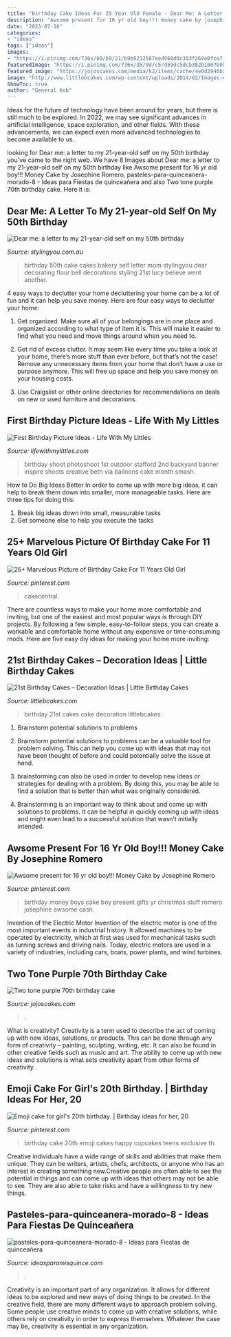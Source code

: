 ```yaml
---
title: "Birthday Cake Ideas For 25 Year Old Female - Dear Me: A Letter To My 21-year-old Self On My 50th Birthday"
description: "Awsome present for 16 yr old boy!!! money cake by josephine romero"
date: "2023-07-16"
categories:
- "ideas"
tags: ["ideas"]
images:
- "https://i.pinimg.com/736x/b9/b9/21/b9b9212587eed968d0c353f269e0fce7.jpg"
featuredImage: "https://i.pinimg.com/736x/d5/9d/c5/d59dc5dcb382b1007b08fffc4bfe6b9e--emoji-cake-th-birthday.jpg"
featured_image: "https://jojoscakes.com/media/k2/items/cache/4e0d2946bafc44e656cf2886c0b75bb2_M.jpg"
image: "http://www.littlebcakes.com/wp-content/uploads/2014/02/Images-of-21st-Birthday-Cakes-768x1024.jpg"
ShowToc: true
author: "General Kub"
---
```



Ideas for the future of technology have been around for years, but there is still much to be explored. In 2022, we may see significant advances in artificial intelligence, space exploration, and other fields. With these advancements, we can expect even more advanced technologies to become available to us.

	

		
looking for Dear me: a letter to my 21-year-old self on my 50th birthday you've came to the right web. We have 8 Images about Dear me: a letter to my 21-year-old self on my 50th birthday like Awsome present for 16 yr old boy!!! Money Cake by Josephine Romero, pasteles-para-quinceanera-morado-8 - Ideas para Fiestas de quinceañera and also Two tone purple 70th birthday cake. Here it is:
		
    
## Dear Me: A Letter To My 21-year-old Self On My 50th Birthday

<img loading=lazy src="http://www.stylingyou.com.au/wp-content/uploads/2017/06/Flour-and-Bell-Bakery-cake-Styling-You-Nikki-Parkinson-50th-birthday.jpg" onerror="this.onerror=null;this.src='https://tse4.mm.bing.net/th?id=OIP.Rze3CkiUlcKPqTxobfsU2QHaLH&amp;pid=15.1';" alt="Dear me: a letter to my 21-year-old self on my 50th birthday">

_Source: stylingyou.com.au_

>birthday 50th cake cakes bakery self letter mom stylingyou dear decorating flour bell decorations styling 21st lucy believe went another. 

	

4 easy ways to declutter your home
decluttering your home can be a lot of fun and it can help you save money. Here are four easy ways to declutter your home:
1. Get organized. Make sure all of your belongings are in one place and organized according to what type of item it is. This will make it easier to find what you need and move things around when you need to.

2. Get rid of excess clutter. It may seem like every time you take a look at your home, there’s more stuff than ever before, but that’s not the case! Remove any unnecessary items from your home that don’t have a use or purpose anymore. This will free up space and help you save money on your housing costs.

3. Use Craigslist or other online directories for recommendations on deals on new or used furniture and decorations.

    
## First Birthday Picture Ideas - Life With My Littles

<img loading=lazy src="https://i0.wp.com/farm1.staticflickr.com/616/20738847472_71edc87d1f_c.jpg?resize=533%2C800&amp;ssl=1" onerror="this.onerror=null;this.src='https://tse1.mm.bing.net/th?id=OIP.515MXH0RfHrVTVVEwUo3lgHaLH&amp;pid=15.1';" alt="First Birthday Picture Ideas - Life With My Littles">

_Source: lifewithmylittles.com_

>birthday shoot photoshoot 1st outdoor stafford 2nd backyard banner inspire shoots creative beth via balloons cake month smash. 

	

How to Do Big Ideas Better
In order to come up with more big ideas, it can help to break them down into smaller, more manageable tasks. Here are three tips for doing this:
1. Break big ideas down into small, measurable tasks
2. Get someone else to help you execute the tasks

    
## 25+ Marvelous Picture Of Birthday Cake For 11 Years Old Girl

<img loading=lazy src="https://i.pinimg.com/736x/b9/b9/21/b9b9212587eed968d0c353f269e0fce7.jpg" onerror="this.onerror=null;this.src='https://tse4.mm.bing.net/th?id=OIP.vktN8evO3C-K3C1-Lf1BQQHaKR&amp;pid=15.1';" alt="25+ Marvelous Picture of Birthday Cake For 11 Years Old Girl">

_Source: pinterest.com_

>cakecentral. 

	

There are countless ways to make your home more comfortable and inviting, but one of the easiest and most popular ways is through DIY projects. By following a few simple, easy-to-follow steps, you can create a workable and comfortable home without any expensive or time-consuming mods. Here are five easy diy ideas for making your home more inviting: 

    
## 21st Birthday Cakes – Decoration Ideas | Little Birthday Cakes

<img loading=lazy src="http://www.littlebcakes.com/wp-content/uploads/2014/02/Images-of-21st-Birthday-Cakes-768x1024.jpg" onerror="this.onerror=null;this.src='https://tse4.mm.bing.net/th?id=OIP.JcL9Uv2HdGwtqFyssu1glgHaJ4&amp;pid=15.1';" alt="21st Birthday Cakes – Decoration Ideas | Little Birthday Cakes">

_Source: littlebcakes.com_

>birthday 21st cakes cake decoration littlebcakes. 

	

1. Brainstorm potential solutions to problems
1. Brainstorm potential solutions to problems can be a valuable tool for problem solving. This can help you come up with ideas that may not have been thought of before and could potentially solve the issue at hand.
2. brainstorming can also be used in order to develop new ideas or strategies for dealing with a problem. By doing this, you may be able to find a solution that is better than what was originally considered.

3. Brainstorming is an important way to think about and come up with solutions to problems. It can be helpful in quickly coming up with ideas and might even lead to a successful solution that wasn’t initially intended.

    
## Awsome Present For 16 Yr Old Boy!!! Money Cake By Josephine Romero

<img loading=lazy src="https://i.pinimg.com/736x/ba/a4/d1/baa4d1c46d69af70a588f39d477c5fb4--money-cake-old-boys.jpg" onerror="this.onerror=null;this.src='https://tse4.mm.bing.net/th?id=OIP.E35_6-0CgnmwVQzcOzgKdADhEs&amp;pid=15.1';" alt="Awsome present for 16 yr old boy!!! Money Cake by Josephine Romero">

_Source: pinterest.com_

>birthday money boys cake boy present gifts yr christmas stuff romero josephine awsome cash. 

	

Invention of the Electric Motor
Invention of the electric motor is one of the most important events in industrial history. It allowed machines to be operated by electricity, which at first was used for mechanical tasks such as turning screws and driving nails. Today, electric motors are used in a variety of industries, including cars, boats, power plants, and wind turbines.

    
## Two Tone Purple 70th Birthday Cake

<img loading=lazy src="https://jojoscakes.com/media/k2/items/cache/4e0d2946bafc44e656cf2886c0b75bb2_M.jpg" onerror="this.onerror=null;this.src='https://tse4.mm.bing.net/th?id=OIP.bfr9HuDjCtZXbDskgbi8EgAAAA&amp;pid=15.1';" alt="Two tone purple 70th birthday cake">

_Source: jojoscakes.com_

>. 

	

What is creativity?
Creativity is a term used to describe the act of coming up with new ideas, solutions, or products. This can be done through any form of creativity – painting, sculpting, writing, etc. It can also be found in other creative fields such as music and art. The ability to come up with new ideas and solutions is what sets creativity apart from other forms of creativity.

    
## Emoji Cake For Girl&#039;s 20th Birthday. | Birthday Ideas For Her, 20

<img loading=lazy src="https://i.pinimg.com/736x/d5/9d/c5/d59dc5dcb382b1007b08fffc4bfe6b9e--emoji-cake-th-birthday.jpg" onerror="this.onerror=null;this.src='https://tse1.mm.bing.net/th?id=OIP.AOVk1IEO3dRmGpvuuKhSAAHaIE&amp;pid=15.1';" alt="Emoji cake for girl&#039;s 20th birthday. | Birthday ideas for her, 20">

_Source: pinterest.com_

>birthday cake 20th emoji cakes happy cupcakes teens exclusive th. 

	

Creative individuals have a wide range of skills and abilities that make them unique. They can be writers, artists, chefs, architects, or anyone who has an interest in creating something new.Creative people are often able to see the potential in things and can come up with ideas that others may not be able to see. They are also able to take risks and have a willingness to try new things.

    
## Pasteles-para-quinceanera-morado-8 - Ideas Para Fiestas De Quinceañera

<img loading=lazy src="http://ideasparamisquince.com/wp-content/uploads/2016/02/pasteles-para-quinceanera-morado-8-2.jpg" onerror="this.onerror=null;this.src='https://tse2.mm.bing.net/th?id=OIP.yid5Yj5oejm8EWPuQVOi3QHaLb&amp;pid=15.1';" alt="pasteles-para-quinceanera-morado-8 - Ideas para Fiestas de quinceañera">

_Source: ideasparamisquince.com_

>. 

	

Creativity is an important part of any organization. It allows for different ideas to be explored and new ways of doing things to be created. In the creative field, there are many different ways to approach problem solving. Some people use creative minds to come up with creative solutions, while others rely on creativity in order to express themselves. Whatever the case may be, creativity is essential in any organization.

